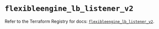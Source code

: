 # `flexibleengine_lb_listener_v2`

Refer to the Terraform Registry for docs: [`flexibleengine_lb_listener_v2`](https://registry.terraform.io/providers/flexibleenginecloud/flexibleengine/1.46.0/docs/resources/lb_listener_v2).
